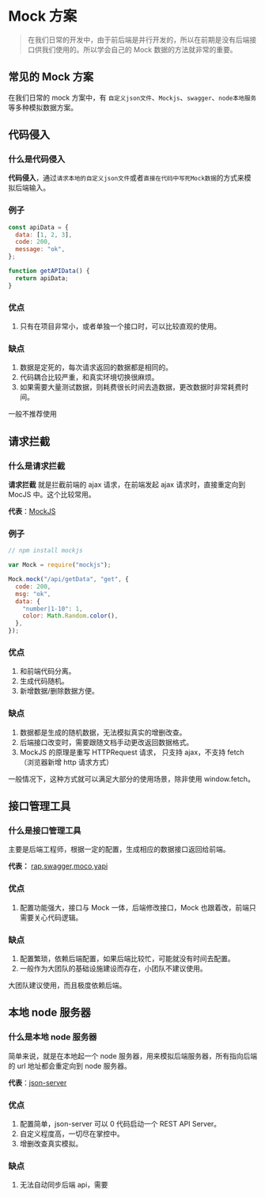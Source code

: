 # Mock 方案

> 在我们日常的开发中，由于前后端是并行开发的，所以在前期是没有后端接口供我们使用的。所以学会自己的 Mock 数据的方法就非常的重要。

## 常见的 Mock 方案

在我们日常的 mock 方案中，有 `自定义json文件`、`Mockjs`、`swagger`、`node本地服务`等多种模拟数据方案。

## 代码侵入

### 什么是代码侵入

**代码侵入**，通过`请求本地的自定义json文件`或者`直接在代码中写死Mock数据`的方式来模拟后端输入。

### 例子

```js
const apiData = {
  data: [1, 2, 3],
  code: 200,
  message: "ok",
};

function getAPIData() {
  return apiData;
}
```

### 优点

1. 只有在项目非常小，或者单独一个接口时，可以比较直观的使用。

### 缺点

1. 数据是定死的，每次请求返回的数据都是相同的。
2. 代码耦合比较严重，和真实环境切换很麻烦。
3. 如果需要大量测试数据，则耗费很长时间去造数据，更改数据时非常耗费时间。

一般不推荐使用

## 请求拦截

### 什么是请求拦截

**请求拦截** 就是拦截前端的 ajax 请求，在前端发起 ajax 请求时，直接重定向到 MocJS 中。这个比较常用。

**代表**：[MockJS](http://mockjs.com/)

### 例子

```js
// npm install mockjs

var Mock = require("mockjs");

Mock.mock("/api/getData", "get", {
  code: 200,
  msg: "ok",
  data: {
    "number|1-10": 1,
    color: Math.Random.color(),
  },
});
```

### 优点

1. 和前端代码分离。
2. 生成代码随机。
3. 新增数据/删除数据方便。

### 缺点

1. 数据都是生成的随机数据，无法模拟真实的增删改查。
2. 后端接口改变时，需要跟随文档手动更改返回数据格式。
3. MockJS 的原理是重写 HTTPRequest 请求， 只支持 ajax，不支持 fetch（浏览器新增 http 请求方式）

一般情况下，这种方式就可以满足大部分的使用场景，除非使用 window.fetch。

## 接口管理工具

### 什么是接口管理工具

主要是后端工程师，根据一定的配置，生成相应的数据接口返回给前端。

**代表：** [rap](https://github.com/thx/rap2-delos),[swagger](https://swagger.io/),[moco](https://github.com/dreamhead/moco/blob/master/moco-doc/apis.md),[yapi](https://github.com/YMFE/yapi)

### 优点

1. 配置功能强大，接口与 Mock 一体，后端修改接口，Mock 也跟着改，前端只需要关心代码逻辑。

### 缺点

1. 配置繁琐，依赖后端配置，如果后端比较忙，可能就没有时间去配置。
2. 一般作为大团队的基础设施建设而存在，小团队不建议使用。

大团队建议使用，而且极度依赖后端。

## 本地 node 服务器

### 什么是本地 node 服务器

简单来说，就是在本地起一个 node 服务器，用来模拟后端服务器，所有指向后端的 url 地址都会重定向到 node 服务器。

**代表**：[json-server](https://github.com/typicode/json-server)

### 优点

1. 配置简单，json-server 可以 0 代码启动一个 REST API Server。
2. 自定义程度高，一切尽在掌控中。
3. 增删改查真实模拟。

### 缺点

1. 无法自动同步后端 api，需要
